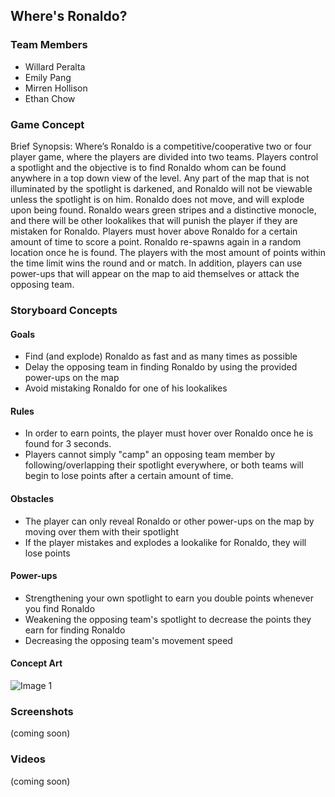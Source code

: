 ## Where's Ronaldo?

### Team Members

- Willard Peralta
- Emily Pang
- Mirren Hollison
- Ethan Chow

### Game Concept

Brief Synopsis: Where’s Ronaldo is a competitive/cooperative two or four player game, where the players are divided into two teams. Players control a spotlight and the objective is to find Ronaldo whom can be found anywhere in a top down view of the level. Any part of the map that is not illuminated by the spotlight is darkened, and Ronaldo will not be viewable unless the spotlight is on him. Ronaldo does not move, and will explode upon being found. Ronaldo wears green stripes and a distinctive monocle, and there will be other lookalikes that will punish the player if they are mistaken for Ronaldo. Players must hover above Ronaldo for a certain amount of time to score a point. Ronaldo re-spawns again in a random location once he is found. The players with the most amount of points within the time limit wins the round and or match. In addition, players can use power-ups that will appear on the map to aid themselves or attack the opposing team.

### Storyboard Concepts

#### Goals
- Find (and explode) Ronaldo as fast and as many times as possible
- Delay the opposing team in finding Ronaldo by using the provided power-ups on the map
- Avoid mistaking Ronaldo for one of his lookalikes

#### Rules
- In order to earn points, the player must hover over Ronaldo once he is found for 3 seconds. 
- Players cannot simply "camp" an opposing team member by following/overlapping their spotlight everywhere, or both teams will begin to lose points after a certain amount of time.

#### Obstacles

- The player can only reveal Ronaldo or other power-ups on the map by moving over them with their spotlight
- If the player mistakes and explodes a lookalike for Ronaldo, they will lose points

#### Power-ups

- Strengthening your own spotlight to earn you double points whenever you find Ronaldo
- Weakening the opposing team's spotlight to decrease the points they earn for finding Ronaldo
- Decreasing the opposing team's movement speed

#### Concept Art
![Image 1](microwalvo/images/img1.JPG)

### Screenshots

(coming soon)

### Videos

(coming soon)

